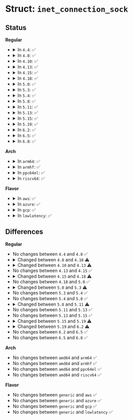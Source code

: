 # Struct: <code>inet_connection_sock</code>

## Status
<b>Regular</b>
<ul>
<li>
<details>
<summary>In <code>4.4</code>: ✅</summary>

```c
struct inet_connection_sock {
    struct inet_sock icsk_inet;
    struct request_sock_queue icsk_accept_queue;
    struct inet_bind_bucket *icsk_bind_hash;
    long unsigned int icsk_timeout;
    struct timer_list icsk_retransmit_timer;
    struct timer_list icsk_delack_timer;
    __u32 icsk_rto;
    __u32 icsk_pmtu_cookie;
    const struct tcp_congestion_ops *icsk_ca_ops;
    const struct inet_connection_sock_af_ops *icsk_af_ops;
    unsigned int (*icsk_sync_mss)(struct sock *, u32);
    __u8 icsk_ca_state;
    __u8 icsk_ca_setsockopt;
    __u8 icsk_ca_dst_locked;
    __u8 icsk_retransmits;
    __u8 icsk_pending;
    __u8 icsk_backoff;
    __u8 icsk_syn_retries;
    __u8 icsk_probes_out;
    __u16 icsk_ext_hdr_len;
    struct (anon) icsk_ack;
    struct (anon) icsk_mtup;
    u32 icsk_user_timeout;
    u64 icsk_ca_priv[8];
};
```
</details>
</li>
<li>
<details>
<summary>In <code>4.8</code>: ✅</summary>

```c
struct inet_connection_sock {
    struct inet_sock icsk_inet;
    struct request_sock_queue icsk_accept_queue;
    struct inet_bind_bucket *icsk_bind_hash;
    long unsigned int icsk_timeout;
    struct timer_list icsk_retransmit_timer;
    struct timer_list icsk_delack_timer;
    __u32 icsk_rto;
    __u32 icsk_pmtu_cookie;
    const struct tcp_congestion_ops *icsk_ca_ops;
    const struct inet_connection_sock_af_ops *icsk_af_ops;
    unsigned int (*icsk_sync_mss)(struct sock *, u32);
    __u8 icsk_ca_state;
    __u8 icsk_ca_setsockopt;
    __u8 icsk_ca_dst_locked;
    __u8 icsk_retransmits;
    __u8 icsk_pending;
    __u8 icsk_backoff;
    __u8 icsk_syn_retries;
    __u8 icsk_probes_out;
    __u16 icsk_ext_hdr_len;
    struct (anon) icsk_ack;
    struct (anon) icsk_mtup;
    u32 icsk_user_timeout;
    u64 icsk_ca_priv[8];
};
```
</details>
</li>
<li>
<details>
<summary>In <code>4.10</code>: ✅</summary>

```c
struct inet_connection_sock {
    struct inet_sock icsk_inet;
    struct request_sock_queue icsk_accept_queue;
    struct inet_bind_bucket *icsk_bind_hash;
    long unsigned int icsk_timeout;
    struct timer_list icsk_retransmit_timer;
    struct timer_list icsk_delack_timer;
    __u32 icsk_rto;
    __u32 icsk_pmtu_cookie;
    const struct tcp_congestion_ops *icsk_ca_ops;
    const struct inet_connection_sock_af_ops *icsk_af_ops;
    unsigned int (*icsk_sync_mss)(struct sock *, u32);
    __u8 icsk_ca_state;
    __u8 icsk_ca_setsockopt;
    __u8 icsk_ca_dst_locked;
    __u8 icsk_retransmits;
    __u8 icsk_pending;
    __u8 icsk_backoff;
    __u8 icsk_syn_retries;
    __u8 icsk_probes_out;
    __u16 icsk_ext_hdr_len;
    struct (anon) icsk_ack;
    struct (anon) icsk_mtup;
    u32 icsk_user_timeout;
    u64 icsk_ca_priv[11];
};
```
</details>
</li>
<li>
<details>
<summary>In <code>4.13</code>: ✅</summary>

```c
struct inet_connection_sock {
    struct inet_sock icsk_inet;
    struct request_sock_queue icsk_accept_queue;
    struct inet_bind_bucket *icsk_bind_hash;
    long unsigned int icsk_timeout;
    struct timer_list icsk_retransmit_timer;
    struct timer_list icsk_delack_timer;
    __u32 icsk_rto;
    __u32 icsk_pmtu_cookie;
    const struct tcp_congestion_ops *icsk_ca_ops;
    const struct inet_connection_sock_af_ops *icsk_af_ops;
    const struct tcp_ulp_ops *icsk_ulp_ops;
    void *icsk_ulp_data;
    unsigned int (*icsk_sync_mss)(struct sock *, u32);
    __u8 icsk_ca_state;
    __u8 icsk_ca_setsockopt;
    __u8 icsk_ca_dst_locked;
    __u8 icsk_retransmits;
    __u8 icsk_pending;
    __u8 icsk_backoff;
    __u8 icsk_syn_retries;
    __u8 icsk_probes_out;
    __u16 icsk_ext_hdr_len;
    struct (anon) icsk_ack;
    struct (anon) icsk_mtup;
    u32 icsk_user_timeout;
    u64 icsk_ca_priv[11];
};
```
</details>
</li>
<li>
<details>
<summary>In <code>4.15</code>: ✅</summary>

```c
struct inet_connection_sock {
    struct inet_sock icsk_inet;
    struct request_sock_queue icsk_accept_queue;
    struct inet_bind_bucket *icsk_bind_hash;
    long unsigned int icsk_timeout;
    struct timer_list icsk_retransmit_timer;
    struct timer_list icsk_delack_timer;
    __u32 icsk_rto;
    __u32 icsk_pmtu_cookie;
    const struct tcp_congestion_ops *icsk_ca_ops;
    const struct inet_connection_sock_af_ops *icsk_af_ops;
    const struct tcp_ulp_ops *icsk_ulp_ops;
    void *icsk_ulp_data;
    unsigned int (*icsk_sync_mss)(struct sock *, u32);
    __u8 icsk_ca_state;
    __u8 icsk_ca_setsockopt;
    __u8 icsk_ca_dst_locked;
    __u8 icsk_retransmits;
    __u8 icsk_pending;
    __u8 icsk_backoff;
    __u8 icsk_syn_retries;
    __u8 icsk_probes_out;
    __u16 icsk_ext_hdr_len;
    struct (anon) icsk_ack;
    struct (anon) icsk_mtup;
    u32 icsk_user_timeout;
    u64 icsk_ca_priv[11];
};
```
</details>
</li>
<li>
<details>
<summary>In <code>4.18</code>: ✅</summary>

```c
struct inet_connection_sock {
    struct inet_sock icsk_inet;
    struct request_sock_queue icsk_accept_queue;
    struct inet_bind_bucket *icsk_bind_hash;
    long unsigned int icsk_timeout;
    struct timer_list icsk_retransmit_timer;
    struct timer_list icsk_delack_timer;
    __u32 icsk_rto;
    __u32 icsk_pmtu_cookie;
    const struct tcp_congestion_ops *icsk_ca_ops;
    const struct inet_connection_sock_af_ops *icsk_af_ops;
    const struct tcp_ulp_ops *icsk_ulp_ops;
    void *icsk_ulp_data;
    void (*icsk_clean_acked)(struct sock *, u32);
    struct hlist_node icsk_listen_portaddr_node;
    unsigned int (*icsk_sync_mss)(struct sock *, u32);
    __u8 icsk_ca_state;
    __u8 icsk_ca_setsockopt;
    __u8 icsk_ca_dst_locked;
    __u8 icsk_retransmits;
    __u8 icsk_pending;
    __u8 icsk_backoff;
    __u8 icsk_syn_retries;
    __u8 icsk_probes_out;
    __u16 icsk_ext_hdr_len;
    struct (anon) icsk_ack;
    struct (anon) icsk_mtup;
    u32 icsk_user_timeout;
    u64 icsk_ca_priv[11];
};
```
</details>
</li>
<li>
<details>
<summary>In <code>5.0</code>: ✅</summary>

```c
struct inet_connection_sock {
    struct inet_sock icsk_inet;
    struct request_sock_queue icsk_accept_queue;
    struct inet_bind_bucket *icsk_bind_hash;
    long unsigned int icsk_timeout;
    struct timer_list icsk_retransmit_timer;
    struct timer_list icsk_delack_timer;
    __u32 icsk_rto;
    __u32 icsk_pmtu_cookie;
    const struct tcp_congestion_ops *icsk_ca_ops;
    const struct inet_connection_sock_af_ops *icsk_af_ops;
    const struct tcp_ulp_ops *icsk_ulp_ops;
    void *icsk_ulp_data;
    void (*icsk_clean_acked)(struct sock *, u32);
    struct hlist_node icsk_listen_portaddr_node;
    unsigned int (*icsk_sync_mss)(struct sock *, u32);
    __u8 icsk_ca_state;
    __u8 icsk_ca_setsockopt;
    __u8 icsk_ca_dst_locked;
    __u8 icsk_retransmits;
    __u8 icsk_pending;
    __u8 icsk_backoff;
    __u8 icsk_syn_retries;
    __u8 icsk_probes_out;
    __u16 icsk_ext_hdr_len;
    struct (anon) icsk_ack;
    struct (anon) icsk_mtup;
    u32 icsk_user_timeout;
    u64 icsk_ca_priv[11];
};
```
</details>
</li>
<li>
<details>
<summary>In <code>5.3</code>: ✅</summary>

```c
struct inet_connection_sock {
    struct inet_sock icsk_inet;
    struct request_sock_queue icsk_accept_queue;
    struct inet_bind_bucket *icsk_bind_hash;
    long unsigned int icsk_timeout;
    struct timer_list icsk_retransmit_timer;
    struct timer_list icsk_delack_timer;
    __u32 icsk_rto;
    __u32 icsk_pmtu_cookie;
    const struct tcp_congestion_ops *icsk_ca_ops;
    const struct inet_connection_sock_af_ops *icsk_af_ops;
    const struct tcp_ulp_ops *icsk_ulp_ops;
    void *icsk_ulp_data;
    void (*icsk_clean_acked)(struct sock *, u32);
    struct hlist_node icsk_listen_portaddr_node;
    unsigned int (*icsk_sync_mss)(struct sock *, u32);
    __u8 icsk_ca_state;
    __u8 icsk_ca_setsockopt;
    __u8 icsk_ca_dst_locked;
    __u8 icsk_retransmits;
    __u8 icsk_pending;
    __u8 icsk_backoff;
    __u8 icsk_syn_retries;
    __u8 icsk_probes_out;
    __u16 icsk_ext_hdr_len;
    struct (anon) icsk_ack;
    struct (anon) icsk_mtup;
    u32 icsk_user_timeout;
    u64 icsk_ca_priv[13];
};
```
</details>
</li>
<li>
<details>
<summary>In <code>5.4</code>: ✅</summary>

```c
struct inet_connection_sock {
    struct inet_sock icsk_inet;
    struct request_sock_queue icsk_accept_queue;
    struct inet_bind_bucket *icsk_bind_hash;
    long unsigned int icsk_timeout;
    struct timer_list icsk_retransmit_timer;
    struct timer_list icsk_delack_timer;
    __u32 icsk_rto;
    __u32 icsk_pmtu_cookie;
    const struct tcp_congestion_ops *icsk_ca_ops;
    const struct inet_connection_sock_af_ops *icsk_af_ops;
    const struct tcp_ulp_ops *icsk_ulp_ops;
    void *icsk_ulp_data;
    void (*icsk_clean_acked)(struct sock *, u32);
    struct hlist_node icsk_listen_portaddr_node;
    unsigned int (*icsk_sync_mss)(struct sock *, u32);
    __u8 icsk_ca_state;
    __u8 icsk_ca_setsockopt;
    __u8 icsk_ca_dst_locked;
    __u8 icsk_retransmits;
    __u8 icsk_pending;
    __u8 icsk_backoff;
    __u8 icsk_syn_retries;
    __u8 icsk_probes_out;
    __u16 icsk_ext_hdr_len;
    struct (anon) icsk_ack;
    struct (anon) icsk_mtup;
    u32 icsk_user_timeout;
    u64 icsk_ca_priv[13];
};
```
</details>
</li>
<li>
<details>
<summary>In <code>5.8</code>: ✅</summary>

```c
struct inet_connection_sock {
    struct inet_sock icsk_inet;
    struct request_sock_queue icsk_accept_queue;
    struct inet_bind_bucket *icsk_bind_hash;
    long unsigned int icsk_timeout;
    struct timer_list icsk_retransmit_timer;
    struct timer_list icsk_delack_timer;
    __u32 icsk_rto;
    __u32 icsk_pmtu_cookie;
    const struct tcp_congestion_ops *icsk_ca_ops;
    const struct inet_connection_sock_af_ops *icsk_af_ops;
    const struct tcp_ulp_ops *icsk_ulp_ops;
    void *icsk_ulp_data;
    void (*icsk_clean_acked)(struct sock *, u32);
    struct hlist_node icsk_listen_portaddr_node;
    unsigned int (*icsk_sync_mss)(struct sock *, u32);
    __u8 icsk_ca_state;
    __u8 icsk_ca_setsockopt;
    __u8 icsk_ca_dst_locked;
    __u8 icsk_retransmits;
    __u8 icsk_pending;
    __u8 icsk_backoff;
    __u8 icsk_syn_retries;
    __u8 icsk_probes_out;
    __u16 icsk_ext_hdr_len;
    struct (anon) icsk_ack;
    struct (anon) icsk_mtup;
    u32 icsk_user_timeout;
    u64 icsk_ca_priv[13];
};
```
</details>
</li>
<li>
<details>
<summary>In <code>5.11</code>: ✅</summary>

```c
struct inet_connection_sock {
    struct inet_sock icsk_inet;
    struct request_sock_queue icsk_accept_queue;
    struct inet_bind_bucket *icsk_bind_hash;
    long unsigned int icsk_timeout;
    struct timer_list icsk_retransmit_timer;
    struct timer_list icsk_delack_timer;
    __u32 icsk_rto;
    __u32 icsk_rto_min;
    __u32 icsk_delack_max;
    __u32 icsk_pmtu_cookie;
    const struct tcp_congestion_ops *icsk_ca_ops;
    const struct inet_connection_sock_af_ops *icsk_af_ops;
    const struct tcp_ulp_ops *icsk_ulp_ops;
    void *icsk_ulp_data;
    void (*icsk_clean_acked)(struct sock *, u32);
    struct hlist_node icsk_listen_portaddr_node;
    unsigned int (*icsk_sync_mss)(struct sock *, u32);
    __u8 icsk_ca_state;
    __u8 icsk_ca_initialized;
    __u8 icsk_ca_setsockopt;
    __u8 icsk_ca_dst_locked;
    __u8 icsk_retransmits;
    __u8 icsk_pending;
    __u8 icsk_backoff;
    __u8 icsk_syn_retries;
    __u8 icsk_probes_out;
    __u16 icsk_ext_hdr_len;
    struct (anon) icsk_ack;
    struct (anon) icsk_mtup;
    u32 icsk_probes_tstamp;
    u32 icsk_user_timeout;
    u64 icsk_ca_priv[13];
};
```
</details>
</li>
<li>
<details>
<summary>In <code>5.13</code>: ✅</summary>

```c
struct inet_connection_sock {
    struct inet_sock icsk_inet;
    struct request_sock_queue icsk_accept_queue;
    struct inet_bind_bucket *icsk_bind_hash;
    long unsigned int icsk_timeout;
    struct timer_list icsk_retransmit_timer;
    struct timer_list icsk_delack_timer;
    __u32 icsk_rto;
    __u32 icsk_rto_min;
    __u32 icsk_delack_max;
    __u32 icsk_pmtu_cookie;
    const struct tcp_congestion_ops *icsk_ca_ops;
    const struct inet_connection_sock_af_ops *icsk_af_ops;
    const struct tcp_ulp_ops *icsk_ulp_ops;
    void *icsk_ulp_data;
    void (*icsk_clean_acked)(struct sock *, u32);
    struct hlist_node icsk_listen_portaddr_node;
    unsigned int (*icsk_sync_mss)(struct sock *, u32);
    __u8 icsk_ca_state;
    __u8 icsk_ca_initialized;
    __u8 icsk_ca_setsockopt;
    __u8 icsk_ca_dst_locked;
    __u8 icsk_retransmits;
    __u8 icsk_pending;
    __u8 icsk_backoff;
    __u8 icsk_syn_retries;
    __u8 icsk_probes_out;
    __u16 icsk_ext_hdr_len;
    struct (anon) icsk_ack;
    struct (anon) icsk_mtup;
    u32 icsk_probes_tstamp;
    u32 icsk_user_timeout;
    u64 icsk_ca_priv[13];
};
```
</details>
</li>
<li>
<details>
<summary>In <code>5.15</code>: ✅</summary>

```c
struct inet_connection_sock {
    struct inet_sock icsk_inet;
    struct request_sock_queue icsk_accept_queue;
    struct inet_bind_bucket *icsk_bind_hash;
    long unsigned int icsk_timeout;
    struct timer_list icsk_retransmit_timer;
    struct timer_list icsk_delack_timer;
    __u32 icsk_rto;
    __u32 icsk_rto_min;
    __u32 icsk_delack_max;
    __u32 icsk_pmtu_cookie;
    const struct tcp_congestion_ops *icsk_ca_ops;
    const struct inet_connection_sock_af_ops *icsk_af_ops;
    const struct tcp_ulp_ops *icsk_ulp_ops;
    void *icsk_ulp_data;
    void (*icsk_clean_acked)(struct sock *, u32);
    struct hlist_node icsk_listen_portaddr_node;
    unsigned int (*icsk_sync_mss)(struct sock *, u32);
    __u8 icsk_ca_state;
    __u8 icsk_ca_initialized;
    __u8 icsk_ca_setsockopt;
    __u8 icsk_ca_dst_locked;
    __u8 icsk_retransmits;
    __u8 icsk_pending;
    __u8 icsk_backoff;
    __u8 icsk_syn_retries;
    __u8 icsk_probes_out;
    __u16 icsk_ext_hdr_len;
    struct (anon) icsk_ack;
    struct (anon) icsk_mtup;
    u32 icsk_probes_tstamp;
    u32 icsk_user_timeout;
    u64 icsk_ca_priv[13];
};
```
</details>
</li>
<li>
<details>
<summary>In <code>5.19</code>: ✅</summary>

```c
struct inet_connection_sock {
    struct inet_sock icsk_inet;
    struct request_sock_queue icsk_accept_queue;
    struct inet_bind_bucket *icsk_bind_hash;
    long unsigned int icsk_timeout;
    struct timer_list icsk_retransmit_timer;
    struct timer_list icsk_delack_timer;
    __u32 icsk_rto;
    __u32 icsk_rto_min;
    __u32 icsk_delack_max;
    __u32 icsk_pmtu_cookie;
    const struct tcp_congestion_ops *icsk_ca_ops;
    const struct inet_connection_sock_af_ops *icsk_af_ops;
    const struct tcp_ulp_ops *icsk_ulp_ops;
    void *icsk_ulp_data;
    void (*icsk_clean_acked)(struct sock *, u32);
    unsigned int (*icsk_sync_mss)(struct sock *, u32);
    __u8 icsk_ca_state;
    __u8 icsk_ca_initialized;
    __u8 icsk_ca_setsockopt;
    __u8 icsk_ca_dst_locked;
    __u8 icsk_retransmits;
    __u8 icsk_pending;
    __u8 icsk_backoff;
    __u8 icsk_syn_retries;
    __u8 icsk_probes_out;
    __u16 icsk_ext_hdr_len;
    struct (anon) icsk_ack;
    struct (anon) icsk_mtup;
    u32 icsk_probes_tstamp;
    u32 icsk_user_timeout;
    u64 icsk_ca_priv[13];
};
```
</details>
</li>
<li>
<details>
<summary>In <code>6.2</code>: ✅</summary>

```c
struct inet_connection_sock {
    struct inet_sock icsk_inet;
    struct request_sock_queue icsk_accept_queue;
    struct inet_bind_bucket *icsk_bind_hash;
    struct inet_bind2_bucket *icsk_bind2_hash;
    long unsigned int icsk_timeout;
    struct timer_list icsk_retransmit_timer;
    struct timer_list icsk_delack_timer;
    __u32 icsk_rto;
    __u32 icsk_rto_min;
    __u32 icsk_delack_max;
    __u32 icsk_pmtu_cookie;
    const struct tcp_congestion_ops *icsk_ca_ops;
    const struct inet_connection_sock_af_ops *icsk_af_ops;
    const struct tcp_ulp_ops *icsk_ulp_ops;
    void *icsk_ulp_data;
    void (*icsk_clean_acked)(struct sock *, u32);
    unsigned int (*icsk_sync_mss)(struct sock *, u32);
    __u8 icsk_ca_state;
    __u8 icsk_ca_initialized;
    __u8 icsk_ca_setsockopt;
    __u8 icsk_ca_dst_locked;
    __u8 icsk_retransmits;
    __u8 icsk_pending;
    __u8 icsk_backoff;
    __u8 icsk_syn_retries;
    __u8 icsk_probes_out;
    __u16 icsk_ext_hdr_len;
    struct (anon) icsk_ack;
    struct (anon) icsk_mtup;
    u32 icsk_probes_tstamp;
    u32 icsk_user_timeout;
    u64 icsk_ca_priv[13];
};
```
</details>
</li>
<li>
<details>
<summary>In <code>6.5</code>: ✅</summary>

```c
struct inet_connection_sock {
    struct inet_sock icsk_inet;
    struct request_sock_queue icsk_accept_queue;
    struct inet_bind_bucket *icsk_bind_hash;
    struct inet_bind2_bucket *icsk_bind2_hash;
    long unsigned int icsk_timeout;
    struct timer_list icsk_retransmit_timer;
    struct timer_list icsk_delack_timer;
    __u32 icsk_rto;
    __u32 icsk_rto_min;
    __u32 icsk_delack_max;
    __u32 icsk_pmtu_cookie;
    const struct tcp_congestion_ops *icsk_ca_ops;
    const struct inet_connection_sock_af_ops *icsk_af_ops;
    const struct tcp_ulp_ops *icsk_ulp_ops;
    void *icsk_ulp_data;
    void (*icsk_clean_acked)(struct sock *, u32);
    unsigned int (*icsk_sync_mss)(struct sock *, u32);
    __u8 icsk_ca_state;
    __u8 icsk_ca_initialized;
    __u8 icsk_ca_setsockopt;
    __u8 icsk_ca_dst_locked;
    __u8 icsk_retransmits;
    __u8 icsk_pending;
    __u8 icsk_backoff;
    __u8 icsk_syn_retries;
    __u8 icsk_probes_out;
    __u16 icsk_ext_hdr_len;
    struct (anon) icsk_ack;
    struct (anon) icsk_mtup;
    u32 icsk_probes_tstamp;
    u32 icsk_user_timeout;
    u64 icsk_ca_priv[13];
};
```
</details>
</li>
<li>
<details>
<summary>In <code>6.8</code>: ✅</summary>

```c
struct inet_connection_sock {
    struct inet_sock icsk_inet;
    struct request_sock_queue icsk_accept_queue;
    struct inet_bind_bucket *icsk_bind_hash;
    struct inet_bind2_bucket *icsk_bind2_hash;
    long unsigned int icsk_timeout;
    struct timer_list icsk_retransmit_timer;
    struct timer_list icsk_delack_timer;
    __u32 icsk_rto;
    __u32 icsk_rto_min;
    __u32 icsk_delack_max;
    __u32 icsk_pmtu_cookie;
    const struct tcp_congestion_ops *icsk_ca_ops;
    const struct inet_connection_sock_af_ops *icsk_af_ops;
    const struct tcp_ulp_ops *icsk_ulp_ops;
    void *icsk_ulp_data;
    void (*icsk_clean_acked)(struct sock *, u32);
    unsigned int (*icsk_sync_mss)(struct sock *, u32);
    __u8 icsk_ca_state;
    __u8 icsk_ca_initialized;
    __u8 icsk_ca_setsockopt;
    __u8 icsk_ca_dst_locked;
    __u8 icsk_retransmits;
    __u8 icsk_pending;
    __u8 icsk_backoff;
    __u8 icsk_syn_retries;
    __u8 icsk_probes_out;
    __u16 icsk_ext_hdr_len;
    struct (anon) icsk_ack;
    struct (anon) icsk_mtup;
    u32 icsk_probes_tstamp;
    u32 icsk_user_timeout;
    u64 icsk_ca_priv[13];
};
```
</details>
</li>
</ul>
<b>Arch</b>
<ul>
<li>
<details>
<summary>In <code>arm64</code>: ✅</summary>

```c
struct inet_connection_sock {
    struct inet_sock icsk_inet;
    struct request_sock_queue icsk_accept_queue;
    struct inet_bind_bucket *icsk_bind_hash;
    long unsigned int icsk_timeout;
    struct timer_list icsk_retransmit_timer;
    struct timer_list icsk_delack_timer;
    __u32 icsk_rto;
    __u32 icsk_pmtu_cookie;
    const struct tcp_congestion_ops *icsk_ca_ops;
    const struct inet_connection_sock_af_ops *icsk_af_ops;
    const struct tcp_ulp_ops *icsk_ulp_ops;
    void *icsk_ulp_data;
    void (*icsk_clean_acked)(struct sock *, u32);
    struct hlist_node icsk_listen_portaddr_node;
    unsigned int (*icsk_sync_mss)(struct sock *, u32);
    __u8 icsk_ca_state;
    __u8 icsk_ca_setsockopt;
    __u8 icsk_ca_dst_locked;
    __u8 icsk_retransmits;
    __u8 icsk_pending;
    __u8 icsk_backoff;
    __u8 icsk_syn_retries;
    __u8 icsk_probes_out;
    __u16 icsk_ext_hdr_len;
    struct (anon) icsk_ack;
    struct (anon) icsk_mtup;
    u32 icsk_user_timeout;
    u64 icsk_ca_priv[13];
};
```
</details>
</li>
<li>
<details>
<summary>In <code>armhf</code>: ✅</summary>

```c
struct inet_connection_sock {
    struct inet_sock icsk_inet;
    struct request_sock_queue icsk_accept_queue;
    struct inet_bind_bucket *icsk_bind_hash;
    long unsigned int icsk_timeout;
    struct timer_list icsk_retransmit_timer;
    struct timer_list icsk_delack_timer;
    __u32 icsk_rto;
    __u32 icsk_pmtu_cookie;
    const struct tcp_congestion_ops *icsk_ca_ops;
    const struct inet_connection_sock_af_ops *icsk_af_ops;
    const struct tcp_ulp_ops *icsk_ulp_ops;
    void *icsk_ulp_data;
    void (*icsk_clean_acked)(struct sock *, u32);
    struct hlist_node icsk_listen_portaddr_node;
    unsigned int (*icsk_sync_mss)(struct sock *, u32);
    __u8 icsk_ca_state;
    __u8 icsk_ca_setsockopt;
    __u8 icsk_ca_dst_locked;
    __u8 icsk_retransmits;
    __u8 icsk_pending;
    __u8 icsk_backoff;
    __u8 icsk_syn_retries;
    __u8 icsk_probes_out;
    __u16 icsk_ext_hdr_len;
    struct (anon) icsk_ack;
    struct (anon) icsk_mtup;
    u32 icsk_user_timeout;
    u64 icsk_ca_priv[13];
};
```
</details>
</li>
<li>
<details>
<summary>In <code>ppc64el</code>: ✅</summary>

```c
struct inet_connection_sock {
    struct inet_sock icsk_inet;
    struct request_sock_queue icsk_accept_queue;
    struct inet_bind_bucket *icsk_bind_hash;
    long unsigned int icsk_timeout;
    struct timer_list icsk_retransmit_timer;
    struct timer_list icsk_delack_timer;
    __u32 icsk_rto;
    __u32 icsk_pmtu_cookie;
    const struct tcp_congestion_ops *icsk_ca_ops;
    const struct inet_connection_sock_af_ops *icsk_af_ops;
    const struct tcp_ulp_ops *icsk_ulp_ops;
    void *icsk_ulp_data;
    void (*icsk_clean_acked)(struct sock *, u32);
    struct hlist_node icsk_listen_portaddr_node;
    unsigned int (*icsk_sync_mss)(struct sock *, u32);
    __u8 icsk_ca_state;
    __u8 icsk_ca_setsockopt;
    __u8 icsk_ca_dst_locked;
    __u8 icsk_retransmits;
    __u8 icsk_pending;
    __u8 icsk_backoff;
    __u8 icsk_syn_retries;
    __u8 icsk_probes_out;
    __u16 icsk_ext_hdr_len;
    struct (anon) icsk_ack;
    struct (anon) icsk_mtup;
    u32 icsk_user_timeout;
    u64 icsk_ca_priv[13];
};
```
</details>
</li>
<li>
<details>
<summary>In <code>riscv64</code>: ✅</summary>

```c
struct inet_connection_sock {
    struct inet_sock icsk_inet;
    struct request_sock_queue icsk_accept_queue;
    struct inet_bind_bucket *icsk_bind_hash;
    long unsigned int icsk_timeout;
    struct timer_list icsk_retransmit_timer;
    struct timer_list icsk_delack_timer;
    __u32 icsk_rto;
    __u32 icsk_pmtu_cookie;
    const struct tcp_congestion_ops *icsk_ca_ops;
    const struct inet_connection_sock_af_ops *icsk_af_ops;
    const struct tcp_ulp_ops *icsk_ulp_ops;
    void *icsk_ulp_data;
    void (*icsk_clean_acked)(struct sock *, u32);
    struct hlist_node icsk_listen_portaddr_node;
    unsigned int (*icsk_sync_mss)(struct sock *, u32);
    __u8 icsk_ca_state;
    __u8 icsk_ca_setsockopt;
    __u8 icsk_ca_dst_locked;
    __u8 icsk_retransmits;
    __u8 icsk_pending;
    __u8 icsk_backoff;
    __u8 icsk_syn_retries;
    __u8 icsk_probes_out;
    __u16 icsk_ext_hdr_len;
    struct (anon) icsk_ack;
    struct (anon) icsk_mtup;
    u32 icsk_user_timeout;
    u64 icsk_ca_priv[13];
};
```
</details>
</li>
</ul>
<b>Flavor</b>
<ul>
<li>
<details>
<summary>In <code>aws</code>: ✅</summary>

```c
struct inet_connection_sock {
    struct inet_sock icsk_inet;
    struct request_sock_queue icsk_accept_queue;
    struct inet_bind_bucket *icsk_bind_hash;
    long unsigned int icsk_timeout;
    struct timer_list icsk_retransmit_timer;
    struct timer_list icsk_delack_timer;
    __u32 icsk_rto;
    __u32 icsk_pmtu_cookie;
    const struct tcp_congestion_ops *icsk_ca_ops;
    const struct inet_connection_sock_af_ops *icsk_af_ops;
    const struct tcp_ulp_ops *icsk_ulp_ops;
    void *icsk_ulp_data;
    void (*icsk_clean_acked)(struct sock *, u32);
    struct hlist_node icsk_listen_portaddr_node;
    unsigned int (*icsk_sync_mss)(struct sock *, u32);
    __u8 icsk_ca_state;
    __u8 icsk_ca_setsockopt;
    __u8 icsk_ca_dst_locked;
    __u8 icsk_retransmits;
    __u8 icsk_pending;
    __u8 icsk_backoff;
    __u8 icsk_syn_retries;
    __u8 icsk_probes_out;
    __u16 icsk_ext_hdr_len;
    struct (anon) icsk_ack;
    struct (anon) icsk_mtup;
    u32 icsk_user_timeout;
    u64 icsk_ca_priv[13];
};
```
</details>
</li>
<li>
<details>
<summary>In <code>azure</code>: ✅</summary>

```c
struct inet_connection_sock {
    struct inet_sock icsk_inet;
    struct request_sock_queue icsk_accept_queue;
    struct inet_bind_bucket *icsk_bind_hash;
    long unsigned int icsk_timeout;
    struct timer_list icsk_retransmit_timer;
    struct timer_list icsk_delack_timer;
    __u32 icsk_rto;
    __u32 icsk_pmtu_cookie;
    const struct tcp_congestion_ops *icsk_ca_ops;
    const struct inet_connection_sock_af_ops *icsk_af_ops;
    const struct tcp_ulp_ops *icsk_ulp_ops;
    void *icsk_ulp_data;
    void (*icsk_clean_acked)(struct sock *, u32);
    struct hlist_node icsk_listen_portaddr_node;
    unsigned int (*icsk_sync_mss)(struct sock *, u32);
    __u8 icsk_ca_state;
    __u8 icsk_ca_setsockopt;
    __u8 icsk_ca_dst_locked;
    __u8 icsk_retransmits;
    __u8 icsk_pending;
    __u8 icsk_backoff;
    __u8 icsk_syn_retries;
    __u8 icsk_probes_out;
    __u16 icsk_ext_hdr_len;
    struct (anon) icsk_ack;
    struct (anon) icsk_mtup;
    u32 icsk_user_timeout;
    u64 icsk_ca_priv[13];
};
```
</details>
</li>
<li>
<details>
<summary>In <code>gcp</code>: ✅</summary>

```c
struct inet_connection_sock {
    struct inet_sock icsk_inet;
    struct request_sock_queue icsk_accept_queue;
    struct inet_bind_bucket *icsk_bind_hash;
    long unsigned int icsk_timeout;
    struct timer_list icsk_retransmit_timer;
    struct timer_list icsk_delack_timer;
    __u32 icsk_rto;
    __u32 icsk_pmtu_cookie;
    const struct tcp_congestion_ops *icsk_ca_ops;
    const struct inet_connection_sock_af_ops *icsk_af_ops;
    const struct tcp_ulp_ops *icsk_ulp_ops;
    void *icsk_ulp_data;
    void (*icsk_clean_acked)(struct sock *, u32);
    struct hlist_node icsk_listen_portaddr_node;
    unsigned int (*icsk_sync_mss)(struct sock *, u32);
    __u8 icsk_ca_state;
    __u8 icsk_ca_setsockopt;
    __u8 icsk_ca_dst_locked;
    __u8 icsk_retransmits;
    __u8 icsk_pending;
    __u8 icsk_backoff;
    __u8 icsk_syn_retries;
    __u8 icsk_probes_out;
    __u16 icsk_ext_hdr_len;
    struct (anon) icsk_ack;
    struct (anon) icsk_mtup;
    u32 icsk_user_timeout;
    u64 icsk_ca_priv[13];
};
```
</details>
</li>
<li>
<details>
<summary>In <code>lowlatency</code>: ✅</summary>

```c
struct inet_connection_sock {
    struct inet_sock icsk_inet;
    struct request_sock_queue icsk_accept_queue;
    struct inet_bind_bucket *icsk_bind_hash;
    long unsigned int icsk_timeout;
    struct timer_list icsk_retransmit_timer;
    struct timer_list icsk_delack_timer;
    __u32 icsk_rto;
    __u32 icsk_pmtu_cookie;
    const struct tcp_congestion_ops *icsk_ca_ops;
    const struct inet_connection_sock_af_ops *icsk_af_ops;
    const struct tcp_ulp_ops *icsk_ulp_ops;
    void *icsk_ulp_data;
    void (*icsk_clean_acked)(struct sock *, u32);
    struct hlist_node icsk_listen_portaddr_node;
    unsigned int (*icsk_sync_mss)(struct sock *, u32);
    __u8 icsk_ca_state;
    __u8 icsk_ca_setsockopt;
    __u8 icsk_ca_dst_locked;
    __u8 icsk_retransmits;
    __u8 icsk_pending;
    __u8 icsk_backoff;
    __u8 icsk_syn_retries;
    __u8 icsk_probes_out;
    __u16 icsk_ext_hdr_len;
    struct (anon) icsk_ack;
    struct (anon) icsk_mtup;
    u32 icsk_user_timeout;
    u64 icsk_ca_priv[13];
};
```
</details>
</li>
</ul>

## Differences
<b>Regular</b>
<ul>
<li>
No changes between <code>4.4</code> and <code>4.8</code> ✅
</li>
<li>
<details>
<summary>Changed between <code>4.8</code> and <code>4.10</code> ⚠️</summary>
<ul>
<li>
<b>Field type changed. </b>
<code>u64 icsk_ca_priv[8]</code> ➡️ <code>u64 icsk_ca_priv[11]</code>
</li>
</ul>
</details>
</li>
<li>
<details>
<summary>Changed between <code>4.10</code> and <code>4.13</code> ⚠️</summary>
<ul>
<li>
<b>Field added. </b>
<code>const struct tcp_ulp_ops *icsk_ulp_ops</code>
</li>
<li>
<b>Field added. </b>
<code>void *icsk_ulp_data</code>
</li>
</ul>
</details>
</li>
<li>
No changes between <code>4.13</code> and <code>4.15</code> ✅
</li>
<li>
<details>
<summary>Changed between <code>4.15</code> and <code>4.18</code> ⚠️</summary>
<ul>
<li>
<b>Field added. </b>
<code>void (*icsk_clean_acked)(struct sock *, u32)</code>
</li>
<li>
<b>Field added. </b>
<code>struct hlist_node icsk_listen_portaddr_node</code>
</li>
</ul>
</details>
</li>
<li>
No changes between <code>4.18</code> and <code>5.0</code> ✅
</li>
<li>
<details>
<summary>Changed between <code>5.0</code> and <code>5.3</code> ⚠️</summary>
<ul>
<li>
<b>Field type changed. </b>
<code>u64 icsk_ca_priv[11]</code> ➡️ <code>u64 icsk_ca_priv[13]</code>
</li>
</ul>
</details>
</li>
<li>
No changes between <code>5.3</code> and <code>5.4</code> ✅
</li>
<li>
No changes between <code>5.4</code> and <code>5.8</code> ✅
</li>
<li>
<details>
<summary>Changed between <code>5.8</code> and <code>5.11</code> ⚠️</summary>
<ul>
<li>
<b>Field added. </b>
<code>__u32 icsk_rto_min</code>
</li>
<li>
<b>Field added. </b>
<code>__u32 icsk_delack_max</code>
</li>
<li>
<b>Field added. </b>
<code>__u8 icsk_ca_initialized</code>
</li>
<li>
<b>Field added. </b>
<code>u32 icsk_probes_tstamp</code>
</li>
</ul>
</details>
</li>
<li>
No changes between <code>5.11</code> and <code>5.13</code> ✅
</li>
<li>
No changes between <code>5.13</code> and <code>5.15</code> ✅
</li>
<li>
<details>
<summary>Changed between <code>5.15</code> and <code>5.19</code> ⚠️</summary>
<ul>
<li>
<b>Field removed. </b>
<code>struct hlist_node icsk_listen_portaddr_node</code>
</li>
</ul>
</details>
</li>
<li>
<details>
<summary>Changed between <code>5.19</code> and <code>6.2</code> ⚠️</summary>
<ul>
<li>
<b>Field added. </b>
<code>struct inet_bind2_bucket *icsk_bind2_hash</code>
</li>
</ul>
</details>
</li>
<li>
No changes between <code>6.2</code> and <code>6.5</code> ✅
</li>
<li>
No changes between <code>6.5</code> and <code>6.8</code> ✅
</li>
</ul>
<b>Arch</b>
<ul>
<li>
No changes between <code>amd64</code> and <code>arm64</code> ✅
</li>
<li>
No changes between <code>amd64</code> and <code>armhf</code> ✅
</li>
<li>
No changes between <code>amd64</code> and <code>ppc64el</code> ✅
</li>
<li>
No changes between <code>amd64</code> and <code>riscv64</code> ✅
</li>
</ul>
<b>Flavor</b>
<ul>
<li>
No changes between <code>generic</code> and <code>aws</code> ✅
</li>
<li>
No changes between <code>generic</code> and <code>azure</code> ✅
</li>
<li>
No changes between <code>generic</code> and <code>gcp</code> ✅
</li>
<li>
No changes between <code>generic</code> and <code>lowlatency</code> ✅
</li>
</ul>
